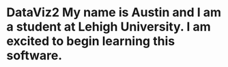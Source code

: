 # DataViz2 My name is Austin and I am a student at Lehigh University. I am excited to begin learning this software.
